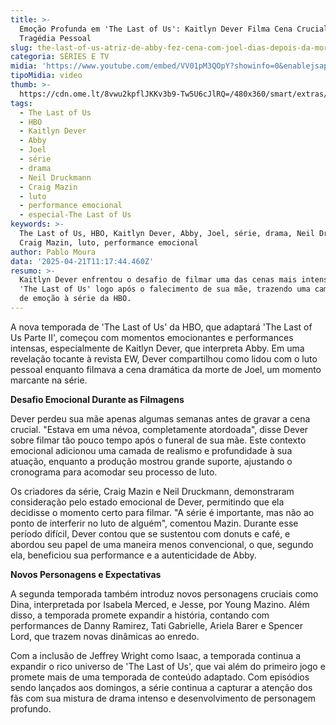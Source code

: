 ```yaml
---
title: >-
  Emoção Profunda em 'The Last of Us': Kaitlyn Dever Filma Cena Crucial Após
  Tragédia Pessoal
slug: the-last-of-us-atriz-de-abby-fez-cena-com-joel-dias-depois-da-morte-da-me
categoria: SÉRIES E TV
midia: 'https://www.youtube.com/embed/VV01pM3QOpY?showinfo=0&enablejsapi=1'
tipoMidia: video
thumb: >-
  https://cdn.ome.lt/8vwu2kpflJKKv3b9-Tw5U6cJlRQ=/480x360/smart/extras/conteudos/Screenshot_2025-04-20_at_20.55.21.png
tags:
  - The Last of Us
  - HBO
  - Kaitlyn Dever
  - Abby
  - Joel
  - série
  - drama
  - Neil Druckmann
  - Craig Mazin
  - luto
  - performance emocional
  - especial-The Last of Us
keywords: >-
  The Last of Us, HBO, Kaitlyn Dever, Abby, Joel, série, drama, Neil Druckmann,
  Craig Mazin, luto, performance emocional
author: Pablo Moura
data: '2025-04-21T11:17:44.460Z'
resumo: >-
  Kaitlyn Dever enfrentou o desafio de filmar uma das cenas mais intensas de
  'The Last of Us' logo após o falecimento de sua mãe, trazendo uma camada extra
  de emoção à série da HBO.
---
```


A nova temporada de 'The Last of Us' da HBO, que adaptará 'The Last of Us Parte II', começou com momentos emocionantes e performances intensas, especialmente de Kaitlyn Dever, que interpreta Abby. Em uma revelação tocante à revista EW, Dever compartilhou como lidou com o luto pessoal enquanto filmava a cena dramática da morte de Joel, um momento marcante na série.

**Desafio Emocional Durante as Filmagens**

Dever perdeu sua mãe apenas algumas semanas antes de gravar a cena crucial. "Estava em uma névoa, completamente atordoada", disse Dever sobre filmar tão pouco tempo após o funeral de sua mãe. Este contexto emocional adicionou uma camada de realismo e profundidade à sua atuação, enquanto a produção mostrou grande suporte, ajustando o cronograma para acomodar seu processo de luto.

Os criadores da série, Craig Mazin e Neil Druckmann, demonstraram consideração pelo estado emocional de Dever, permitindo que ela decidisse o momento certo para filmar. "A série é importante, mas não ao ponto de interferir no luto de alguém", comentou Mazin. Durante esse período difícil, Dever contou que se sustentou com donuts e café, e abordou seu papel de uma maneira menos convencional, o que, segundo ela, beneficiou sua performance e a autenticidade de Abby.

**Novos Personagens e Expectativas**

A segunda temporada também introduz novos personagens cruciais como Dina, interpretada por Isabela Merced, e Jesse, por Young Mazino. Além disso, a temporada promete expandir a história, contando com performances de Danny Ramirez, Tati Gabrielle, Ariela Barer e Spencer Lord, que trazem novas dinâmicas ao enredo.

Com a inclusão de Jeffrey Wright como Isaac, a temporada continua a expandir o rico universo de 'The Last of Us', que vai além do primeiro jogo e promete mais de uma temporada de conteúdo adaptado. Com episódios sendo lançados aos domingos, a série continua a capturar a atenção dos fãs com sua mistura de drama intenso e desenvolvimento de personagem profundo.
